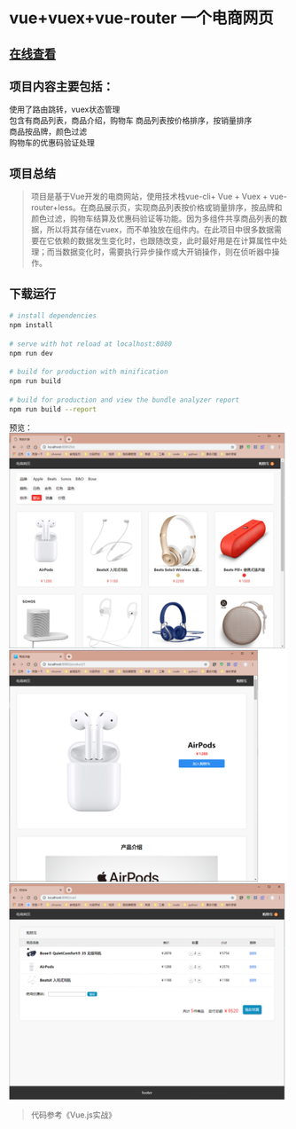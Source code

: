 # vue+vuex+vue-router 一个电商网页
## [在线查看](http://63.209.32.7:3003)
## 项目内容主要包括：
使用了路由跳转，vuex状态管理  
包含有商品列表，商品介绍，购物车
商品列表按价格排序，按销量排序   
商品按品牌，颜色过滤   
购物车的优惠码验证处理 

## 项目总结
> 项目是基于Vue开发的电商网站，使用技术栈vue-cli+ Vue + Vuex + vue-router+less。在商品展示页，实现商品列表按价格或销量排序，按品牌和颜色过滤，购物车结算及优惠码验证等功能。因为多组件共享商品列表的数据，所以将其存储在vuex，而不单独放在组件内。在此项目中很多数据需要在它依赖的数据发生变化时，也跟随改变，此时最好用是在计算属性中处理；而当数据变化时，需要执行异步操作或大开销操作，则在侦听器中操作。

## 下载运行
``` bash
# install dependencies
npm install

# serve with hot reload at localhost:8080
npm run dev

# build for production with minification
npm run build

# build for production and view the bundle analyzer report
npm run build --report
```

预览：  
![运行后](https://github.com/ZHOUYIJIEQM/shopping/blob/master/preview/prev.png)  
![运行后](https://github.com/ZHOUYIJIEQM/shopping/blob/master/preview/prev2.png)  
![运行后](https://github.com/ZHOUYIJIEQM/shopping/blob/master/preview/prev1.png)  

> 代码参考《Vue.js实战》
